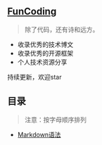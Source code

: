 ## [FunCoding](https://www.funcoding.cn)
> 除了代码，还有诗和远方。

* 收录优秀的技术博文
* 收录优秀的开源框架
* 个人技术资源分享

持续更新，欢迎star

## 目录
> 注意：按字母顺序排列

* [Markdown语法](https://blog.csdn.net/qq_40833790/article/details/107845178)